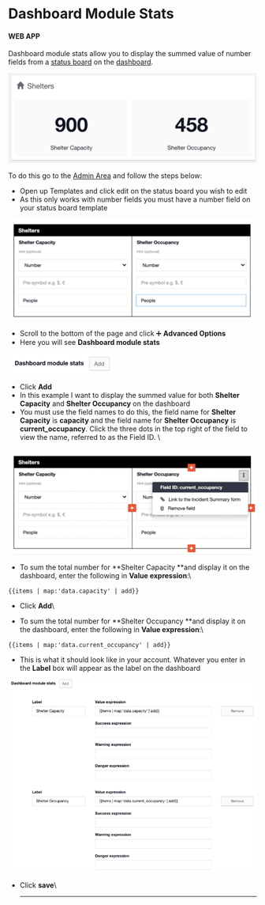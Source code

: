 # Dashboard Module Stats

#### WEB APP

Dashboard module stats allow you to display the summed value of number fields from a [status board](../status-boards/) on the [dashboard](./). 

![](<../../.gitbook/assets/dashboard module stats.png>)

To do this go to the [Admin Area](../admin-area/) and follow the steps below:

* Open up Templates and click edit on the status board you wish to edit
* As this only works with number fields you must have a number field on your status board template

![](<../../.gitbook/assets/dashboard module stats 2.png>)

* Scroll to the bottom of the page and click ➕ **Advanced Options**
* Here you will see **Dashboard module stats**

![](<../../.gitbook/assets/dashboard module stats 3.png>)

* Click **Add**
* In this example I want to display the summed value for both **Shelter Capacity** and **Shelter Occupancy** on the dashboard
* You must use the field names to do this, the field name for **Shelter Capacity** is **capacity** and the field name for **Shelter Occupancy** is **current_occupancy**. Click the three dots in the top right of the field to view the name, referred to as the Field ID. \


![](<../../.gitbook/assets/dashboard module stats 4.png>)

* To sum the total number for **Shelter Capacity **and display it on the dashboard, enter the following in **Value expression**:\


```
{{items | map:'data.capacity' | add}}
```

* Click **Add**\

* To sum the total number for **Shelter Occupancy **and display it on the dashboard, enter the following in **Value expression**:\


```
{{items | map:'data.current_occupancy' | add}}
```

* This is what it should look like in your account. Whatever you enter in the **Label** box will appear as the label on the dashboard

![](<../../.gitbook/assets/dashboard module stats 5.png>)

* Click **save**\
  ****
